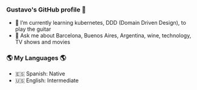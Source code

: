 ### Gustavo's GitHub profile 👋

<!--
**gnovaro/gnovaro** is a ✨ _special_ ✨ repository because its `README.md` (this file) appears on your GitHub profile.

Here are some ideas to get you started:

- 🔭 I’m currently working on ...

- 👯 I’m looking to collaborate on ...
- 🤔 I’m looking for help with ...
 ...
- 😄 Pronouns: ...
- ⚡ Fun fact: ...
-->
- 🌱 I’m currently learning kubernetes, DDD (Domain Driven Design), to play the guitar
- 💬 Ask me about Barcelona, Buenos Aires, Argentina, wine, technology, TV shows and movies

### 🌎 My Languages 🌎
- 🇪🇸 Spanish: Native
- 🇺🇸 English: Intermediate
